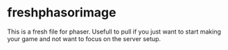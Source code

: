 # freshphasorimage
This is a fresh file for phaser. Usefull to pull if you just want to start making your game and not want to focus on the server setup.
